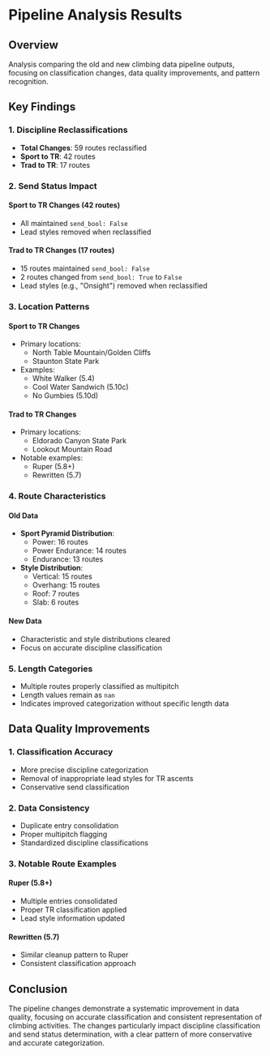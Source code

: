 # Pipeline Analysis Results

## Overview

Analysis comparing the old and new climbing data pipeline outputs, focusing on classification changes, data quality improvements, and pattern recognition.

## Key Findings

### 1. Discipline Reclassifications

- **Total Changes**: 59 routes reclassified
- **Sport to TR**: 42 routes
- **Trad to TR**: 17 routes

### 2. Send Status Impact

#### Sport to TR Changes (42 routes)

- All maintained `send_bool: False`
- Lead styles removed when reclassified

#### Trad to TR Changes (17 routes)

- 15 routes maintained `send_bool: False`
- 2 routes changed from `send_bool: True` to `False`
- Lead styles (e.g., "Onsight") removed when reclassified

### 3. Location Patterns

#### Sport to TR Changes

- Primary locations:
  - North Table Mountain/Golden Cliffs
  - Staunton State Park
- Examples:
  - White Walker (5.4)
  - Cool Water Sandwich (5.10c)
  - No Gumbies (5.10d)

#### Trad to TR Changes

- Primary locations:
  - Eldorado Canyon State Park
  - Lookout Mountain Road
- Notable examples:
  - Ruper (5.8+)
  - Rewritten (5.7)

### 4. Route Characteristics

#### Old Data

- **Sport Pyramid Distribution**:
  - Power: 16 routes
  - Power Endurance: 14 routes
  - Endurance: 13 routes
- **Style Distribution**:
  - Vertical: 15 routes
  - Overhang: 15 routes
  - Roof: 7 routes
  - Slab: 6 routes

#### New Data

- Characteristic and style distributions cleared
- Focus on accurate discipline classification

### 5. Length Categories

- Multiple routes properly classified as multipitch
- Length values remain as `nan`
- Indicates improved categorization without specific length data

## Data Quality Improvements

### 1. Classification Accuracy

- More precise discipline categorization
- Removal of inappropriate lead styles for TR ascents
- Conservative send classification

### 2. Data Consistency

- Duplicate entry consolidation
- Proper multipitch flagging
- Standardized discipline classifications

### 3. Notable Route Examples

#### Ruper (5.8+)

- Multiple entries consolidated
- Proper TR classification applied
- Lead style information updated

#### Rewritten (5.7)

- Similar cleanup pattern to Ruper
- Consistent classification approach

## Conclusion

The pipeline changes demonstrate a systematic improvement in data quality, focusing on accurate classification and consistent representation of climbing activities. The changes particularly impact discipline classification and send status determination, with a clear pattern of more conservative and accurate categorization.
